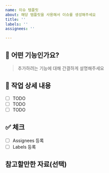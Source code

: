 ```yaml
---
name: 이슈 템플릿
about: 해당 템플릿을 사용해서 이슈를 생성해주세요
title: ''
labels: ''
assignees: ''

---
```


## 📌 어떤 기능인가요?

> 추가하려는 기능에 대해 간결하게 설명해주세요

## 📝 작업 상세 내용

- [ ] TODO
- [ ] TODO
- [ ] TODO

## ✅ 체크

- [ ] Assignees 등록
- [ ] Labels 등록

## 참고할만한 자료(선택)
